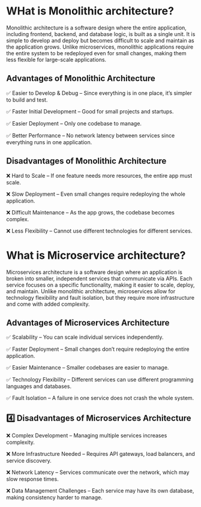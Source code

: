 # WHat is Monolithic architecture?

Monolithic architecture is a software design where the entire application, including frontend, backend, and database logic, is built as a single unit. It is simple to develop and deploy but becomes difficult to scale and maintain as the application grows. Unlike microservices, monolithic applications require the entire system to be redeployed even for small changes, making them less flexible for large-scale applications.

## Advantages of Monolithic Architecture

✅ Easier to Develop & Debug – Since everything is in one place, it’s simpler to build and test.

✅ Faster Initial Development – Good for small projects and startups.

✅ Easier Deployment – Only one codebase to manage.

✅ Better Performance – No network latency between services since everything runs in one application.

## Disadvantages of Monolithic Architecture

❌ Hard to Scale – If one feature needs more resources, the entire app must scale.

❌ Slow Deployment – Even small changes require redeploying the whole application.

❌ Difficult Maintenance – As the app grows, the codebase becomes complex.

❌ Less Flexibility – Cannot use different technologies for different services.

# What is Microservice architecture?

Microservices architecture is a software design where an application is broken into smaller, independent services that communicate via APIs. Each service focuses on a specific functionality, making it easier to scale, deploy, and maintain. Unlike monolithic architecture, microservices allow for technology flexibility and fault isolation, but they require more infrastructure and come with added complexity.

## Advantages of Microservices Architecture

✅ Scalability – You can scale individual services independently.

✅ Faster Deployment – Small changes don’t require redeploying the entire application.

✅ Easier Maintenance – Smaller codebases are easier to manage.

✅ Technology Flexibility – Different services can use different programming languages and databases.

✅ Fault Isolation – A failure in one service does not crash the whole system.

## 4️⃣ Disadvantages of Microservices Architecture

❌ Complex Development – Managing multiple services increases complexity.

❌ More Infrastructure Needed – Requires API gateways, load balancers, and service discovery.

❌ Network Latency – Services communicate over the network, which may slow response times.

❌ Data Management Challenges – Each service may have its own database, making consistency harder to manage.
